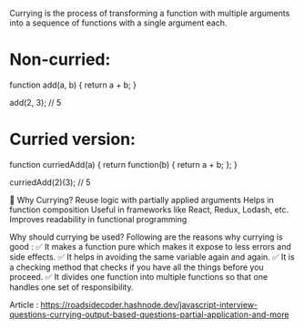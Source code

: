Currying is the process of transforming a function with multiple arguments into a sequence of functions
 with a single argument each.

 # Non-curried:
 function add(a, b) {
  return a + b;
}

add(2, 3); // 5

# Curried version:
function curriedAdd(a) {
  return function(b) {
    return a + b;
  };
}

curriedAdd(2)(3); // 5


🧠 Why Currying?
Reuse logic with partially applied arguments
Helps in function composition
Useful in frameworks like React, Redux, Lodash, etc.
Improves readability in functional programming


Why should currying be used?
Following are the reasons why currying is good :
✅ It makes a function pure which makes it expose to less errors and side effects.
✅ It helps in avoiding the same variable again and again.
✅ It is a checking method that checks if you have all the things before you proceed.
✅ It divides one function into multiple functions so that one handles one set of responsibility.


Article : https://roadsidecoder.hashnode.dev/javascript-interview-questions-currying-output-based-questions-partial-application-and-more